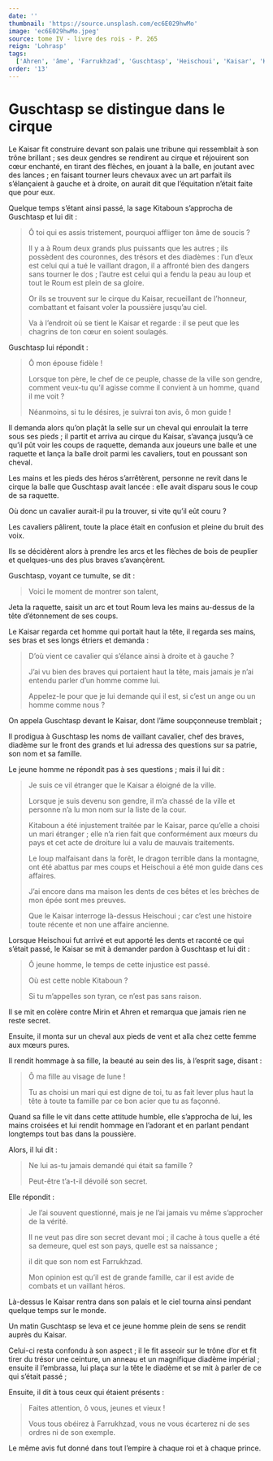 ```yaml
---
date: ''
thumbnail: 'https://source.unsplash.com/ec6E029hwMo'
image: 'ec6E029hwMo.jpeg'
source: tome IV - livre des rois - P. 265
reign: 'Lohrasp'
tags:
  ['Ahren', 'âme', 'Farrukhzad', 'Guschtasp', 'Heischoui', 'Kaisar', 'Kitaboun', 'Mirin', 'Roum']
order: '13'
---
```


# Guschtasp se distingue dans le cirque

Le Kaisar fit construire devant son palais une tribune qui ressemblait à son trône brillant ; ses deux gendres se rendirent au cirque et réjouirent son cœur enchanté, en tirant des flèches, en jouant à la balle, en joutant avec des lances ; en faisant tourner leurs chevaux avec un art parfait ils s’élançaient à gauche et à droite, on aurait dit que l’équitation n’était faite que pour eux.

Quelque temps s’étant ainsi passé, la sage Kitaboun s’approcha de Guschtasp et lui dit :

> Ô toi qui es assis tristement, pourquoi affliger ton âme de soucis ?
>
> Il y a à Roum deux grands plus puissants que les autres ; ils possèdent des couronnes, des trésors et des diadèmes : l’un d’eux est celui qui a tué le vaillant dragon, il a affronté bien des dangers sans tourner le dos ; l’autre est celui qui a fendu la peau au loup et tout le Roum est plein de sa gloire.
>
> Or ils se trouvent sur le cirque du Kaisar, recueillant de l’honneur, combattant et faisant voler la poussière jusqu’au ciel.
>
> Va à l’endroit où se tient le Kaisar et regarde : il se peut que les chagrins de ton cœur en soient soulagés.

Guschtasp lui répondit :

> Ô mon épouse fidèle !
>
> Lorsque ton père, le chef de ce peuple, chasse de la ville son gendre, comment veux-tu qu’il agisse comme il convient à un homme, quand il me voit ?
>
> Néanmoins, si tu le désires, je suivrai ton avis, ô mon guide !

Il demanda alors qu’on plaçât la selle sur un cheval qui enroulait la terre sous ses pieds ; il partit et arriva au cirque du Kaisar, s’avança jusqu’à ce qu’il pût voir les coups de raquette, demanda aux joueurs une balle et une raquette et lança la balle droit parmi les cavaliers, tout en poussant son cheval.

Les mains et les pieds des héros s’arrêtèrent, personne ne revit dans le cirque la balle que Guschtasp avait lancée : elle avait disparu sous le coup de sa raquette.

Où donc un cavalier aurait-il pu la trouver, si vite qu’il eût couru ?

Les cavaliers pâlirent, toute la place était en confusion et pleine du bruit des voix.

Ils se décidèrent alors à prendre les arcs et les flèches de bois de peuplier et quelques-uns des plus braves s’avançèrent.

Guschtasp, voyant ce tumulte, se dit :

> Voici le moment de montrer son talent,

Jeta la raquette, saisit un arc et tout Roum leva les mains au-dessus de la tête d’étonnement de ses coups.

Le Kaisar regarda cet homme qui portait haut la tête, il regarda ses mains, ses bras et ses longs étriers et demanda :

> D’où vient ce cavalier qui s’élance ainsi à droite et à gauche ?
>
> J’ai vu bien des braves qui portaient haut la tête, mais jamais je n’ai entendu parler d’un homme comme lui.
>
> Appelez-le pour que je lui demande qui il est, si c’est un ange ou un homme comme nous ?

On appela Guschtasp devant le Kaisar, dont l’âme soupçonneuse tremblait ;

Il prodigua à Guschtasp les noms de vaillant cavalier, chef des braves, diadème sur le front des grands et lui adressa des questions sur sa patrie, son nom et sa famille.

Le jeune homme ne répondit pas à ses questions ; mais il lui dit :

> Je suis ce vil étranger que le Kaisar a éloigné de la ville.
>
> Lorsque je suis devenu son gendre, il m’a chassé de la ville et personne n’a lu mon nom sur la liste de la cour.
>
> Kitaboun a été injustement traitée par le Kaisar, parce qu’elle a choisi un mari étranger ; elle n’a rien fait que conformément aux mœurs du pays et cet acte de droiture lui a valu de mauvais traitements.
>
> Le loup malfaisant dans la forêt, le dragon terrible dans la montagne, ont été abattus par mes coups et Heischoui a été mon guide dans ces affaires.
>
> J’ai encore dans ma maison les dents de ces bêtes et les brèches de mon épée sont mes preuves.
>
> Que le Kaisar interroge là-dessus Heischoui ; car c’est une histoire toute récente et non une affaire ancienne.

Lorsque Heischoui fut arrivé et eut apporté les dents et raconté ce qui s’était passé, le Kaisar se mit à demander pardon à Guschtasp et lui dit :

> Ô jeune homme, le temps de cette injustice est passé.
>
> Où est cette noble Kitaboun ?
>
> Si tu m’appelles son tyran, ce n’est pas sans raison.

Il se mit en colère contre Mirin et Ahren et remarqua que jamais rien ne reste secret.

Ensuite, il monta sur un cheval aux pieds de vent et alla chez cette femme aux mœurs pures.

Il rendit hommage à sa fille, la beauté au sein des lis, à l’esprit sage, disant :

> Ô ma fille au visage de lune !
>
> Tu as choisi un mari qui est digne de toi, tu as fait lever plus haut la tête à toute ta famille par ce bon acier que tu as façonné.

Quand sa fille le vit dans cette attitude humble, elle s’approcha de lui, les mains croisées et lui rendit hommage en l’adorant et en parlant pendant longtemps tout bas dans la poussière.

Alors, il lui dit :

> Ne lui as-tu jamais demandé qui était sa famille ?
>
> Peut-être t’a-t-il dévoilé son secret.

Elle répondit :

> Je l’ai souvent questionné, mais je ne l’ai jamais vu même s’approcher de la vérité.
>
> Il ne veut pas dire son secret devant moi ; il cache à tous quelle a été sa demeure, quel est son pays, quelle est sa naissance ;
>
> il dit que son nom est Farrukhzad.
>
> Mon opinion est qu’il est de grande famille, car il est avide de combats et un vaillant héros.

Là-dessus le Kaisar rentra dans son palais et le ciel tourna ainsi pendant quelque temps sur le monde.

Un matin Guschtasp se leva et ce jeune homme plein de sens se rendit auprès du Kaisar.

Celui-ci resta confondu à son aspect ; il le fit asseoir sur le trône d’or et fit tirer du trésor une ceinture, un anneau et un magnifique diadème impérial ; ensuite il l’embrassa, lui plaça sur la tête le diadème et se mit à parler de ce qui s’était passé ;

Ensuite, il dit à tous ceux qui étaient présents :

> Faites attention, ô vous, jeunes et vieux !
>
> Vous tous obéirez à Farrukhzad, vous ne vous écarterez ni de ses ordres ni de son exemple.

Le même avis fut donné dans tout l’empire à chaque roi et à chaque prince.
